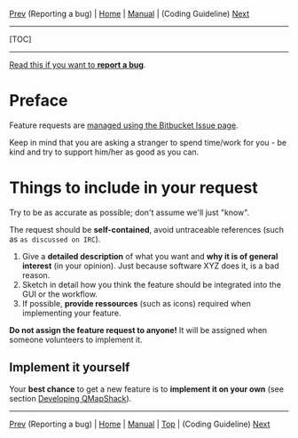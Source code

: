 [Prev](ReportBugs) (Reporting a bug) | [Home](Home) | [Manual](DocMain) | (Coding Guideline) [Next](DeveloperCodingGuideline)
- - -
[TOC]
- - -

[Read this if you want to **report a bug**](ReportBugs).

# Preface

Feature requests are [managed using the Bitbucket Issue page](https://bitbucket.org/maproom/qmapshack/issues?status=new&status=open).

Keep in mind that you are asking a stranger to spend time/work for you - be kind and try to support him/her as good as you can.

# Things to include in your request

Try to be as accurate as possible; don't assume we'll just "know".

The request should be **self-contained**, avoid untraceable references (such as `as discussed on IRC`).

1. Give a **detailed description** of what you want and **why it is of general interest** (in your opinion). Just because software XYZ does it, is a bad reason.
2. Sketch in detail how you think the feature should be integrated into the GUI or the workflow.
3. If possible, **provide ressources** (such as icons) required when implementing your feature.

**Do not assign the feature request to anyone!** It will be assigned when someone volunteers to implement it.


## Implement it yourself

Your **best chance** to get a new feature is to **implement it on your own** (see section [Developing QMapShack](DeveloperCodingGuideline)).

- - -
[Prev](ReportBugs) (Reporting a bug) | [Home](Home) | [Manual](DocMain) | [Top](#) | (Coding Guideline) [Next](DeveloperCodingGuideline)
